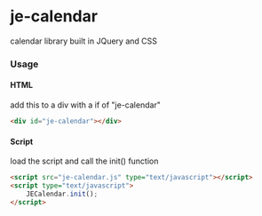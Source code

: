 # je-calendar
calendar library built in JQuery and CSS

### Usage
#### HTML
add this to a div with a if of "je-calendar"
```html
<div id="je-calendar"></div>
```
#### Script
load the script and call the init() function
```html
<script src="je-calendar.js" type="text/javascript"></script>
<script type="text/javascript">
    JECalendar.init();
</script>
```
